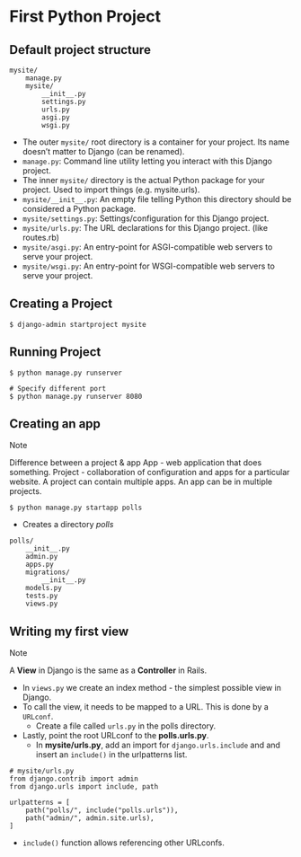 # First Python Project

## Default project structure
```commandline
mysite/
    manage.py
    mysite/
        __init__.py
        settings.py
        urls.py
        asgi.py
        wsgi.py
```
- The outer `mysite/` root directory is a container for your project. Its name doesn’t matter to Django (can be renamed).
- `manage.py`: Command line utility letting you interact with this Django project.
- The inner `mysite/` directory is the actual Python package for your project. Used to import things (e.g. mysite.urls).
- `mysite/__init__.py`: An empty file telling Python this directory should be considered a Python package.
- `mysite/settings.py`: Settings/configuration for this Django project. 
- `mysite/urls.py`: The URL declarations for this Django project. (like routes.rb)
- `mysite/asgi.py`: An entry-point for ASGI-compatible web servers to serve your project.
- `mysite/wsgi.py`: An entry-point for WSGI-compatible web servers to serve your project.

## Creating a Project
```
$ django-admin startproject mysite
```

## Running Project
```commandline
$ python manage.py runserver

# Specify different port
$ python manage.py runserver 8080
```

## Creating an app
> [!NOTE]
> Difference between a project & app
> App - web application that does something.
> Project - collaboration of configuration and apps for a particular website.
> A project can contain multiple apps. An app can be in multiple projects.

```
$ python manage.py startapp polls
```

* Creates a directory *polls*
```
polls/
    __init__.py
    admin.py
    apps.py
    migrations/
        __init__.py
    models.py
    tests.py
    views.py
```

## Writing my first view
> [!NOTE]
> A **View** in Django is the same as a **Controller** in Rails.
* In `views.py` we create an index method - the simplest possible view in Django.
* To call the view, it needs to be mapped to a URL. This is done by a `URLconf`.
    * Create a file called `urls.py` in the polls directory.
* Lastly, point the root URLconf to the **polls.urls.py**.
    * In **mysite/urls.py**, add an import for `django.urls.include` and and insert an `include()` in the urlpatterns list.
```
# mysite/urls.py
from django.contrib import admin
from django.urls import include, path

urlpatterns = [
    path("polls/", include("polls.urls")),
    path("admin/", admin.site.urls),
]      
```
* `include()` function allows referencing other URLconfs.
